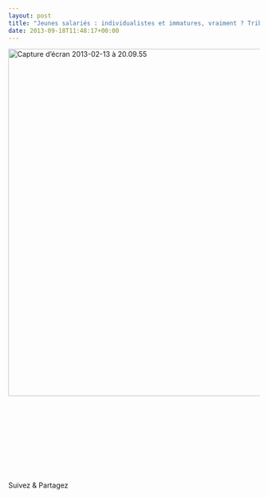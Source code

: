 ```yaml
---
layout: post
title: "Jeunes salariés : individualistes et immatures, vraiment ? Tribune L'Express"
date: 2013-09-18T11:48:17+00:00
---
```

<div class="entry-content" itemprop="text">
<p><a href="http://www.lexpress.fr/emploi-carriere/emploi/des-jeunes-salaries-immatures-et-individualistes-vraiment_1219622.html"><img class="alignleft size-full wp-image-1725" alt="Capture d’écran 2013-02-13 à 20.09.55" src="/juliecoudry/uploads/2013/02/Capture-d%E2%80%99%C3%A9cran-2013-02-13-%C3%A0-20.09.55.png" width="690" height="695" srcset="/juliecoudry/uploads/2013/02/Capture-d’écran-2013-02-13-à-20.09.55.png 690w, /juliecoudry/uploads/2013/02/Capture-d’écran-2013-02-13-à-20.09.55-150x150.png 150w, /juliecoudry/uploads/2013/02/Capture-d’écran-2013-02-13-à-20.09.55-297x300.png 297w" sizes="(max-width: 690px) 100vw, 690px"></a><br>
 <br>
 <br>
 <br>
 <br>
 <br>
 <br>
 <br>
 <br>
 </p>
<div class="sfsi_Sicons" style="width: 100%; display: inline-block; vertical-align: middle; text-align:left">
<div style="margin:0px 8px 0px 0px; line-height: 24px"><span>Suivez &amp; Partagez</span></div>
<div class="sfsi_socialwpr">
<div class="sf_fb" style="text-align:left;width:98px"><div class="fb-like" href="http://www.juliecoudry.com/2013-jeunes-salaries-individualistes-et-immatures-vraiment-tribune-lexpress/" width="180" send="false" showfaces="false" action="like" data-share="true" data-layout="button"></div></div>
<div class="sf_twiter" style="text-align:left;float:left;width:auto"><a href="http://twitter.com/share" data-count="none" class="sr-twitter-button twitter-share-button" lang="en" data-url="http://www.juliecoudry.com/2013-jeunes-salaries-individualistes-et-immatures-vraiment-tribune-lexpress/" data-text="2013 – « Jeunes salariés : individualistes et immatures, vraiment ? » Tribune L’Express"></a></div>
</div>
</div>
<!--<rdf:RDF xmlns:rdf="http://www.w3.org/1999/02/22-rdf-syntax-ns#"
			xmlns:dc="http://purl.org/dc/elements/1.1/"
			xmlns:trackback="http://madskills.com/public/xml/rss/module/trackback/">
		<rdf:Description rdf:about="http://www.juliecoudry.com/2013-jeunes-salaries-individualistes-et-immatures-vraiment-tribune-lexpress/"
    dc:identifier="http://www.juliecoudry.com/2013-jeunes-salaries-individualistes-et-immatures-vraiment-tribune-lexpress/"
    dc:title="2013 &#8211; &laquo;&nbsp;Jeunes salariés : individualistes et immatures, vraiment ?&nbsp;&raquo; Tribune L&rsquo;Express"
    trackback:ping="http://www.juliecoudry.com/2013-jeunes-salaries-individualistes-et-immatures-vraiment-tribune-lexpress/trackback/" />
</rdf:RDF>-->
</div>
